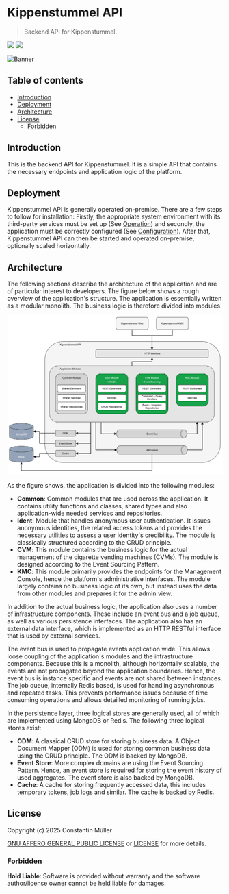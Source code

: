 # Kippenstummel API

> Backend API for Kippenstummel.

![](https://img.shields.io/badge/Node.js-20-green?logo=node.js)
![](https://img.shields.io/badge/NestJS-11-E0234E?logo=nestjs)

![Banner](./docs/images/banner.svg)

## Table of contents

- [Introduction](#introduction)
- [Deployment](#deployment)
- [Architecture](#architecture)
- [License](#license)
  - [Forbidden](#forbidden)

## Introduction

This is the backend API for Kippenstummel. It is a simple API that contains
the necessary endpoints and application logic of the platform.

## Deployment

Kippenstummel API is generally operated on-premise. There are a few steps to
follow for installation: Firstly, the appropriate system environment with its
third-party services must be set up (See [Operation](docs/operation.md)) and secondly,
the application must be correctly configured (See [Configuration](docs/configuration.md)).
After that, Kippenstummel API can then be started and operated on-premise, optionally
scaled horizontally.

## Architecture

The following sections describe the architecture of the application and are of particular
interest to developers. The figure below shows a rough overview of the application's
structure. The application is essentially written as a modular monolith. The business
logic is therefore divided into modules.

![Architecture Overview](./docs/images/architecture-overview.svg)

As the figure shows, the application is divided into the following modules:

- **Common**: Common modules that are used across the application. It contains
  utility functions and classes, shared types and also application-wide needed
  services and repositories.
- **Ident**: Module that handles anonymous user authentication. It issues
  anonymous identities, the related access tokens and provides the necessary
  utilities to assess a user identity's credibility. The module is classically
  structured according to the CRUD principle.
- **CVM**: This module contains the business logic for the actual management
  of the cigarette vending machines (CVMs). The module is designed according to
  the Event Sourcing Pattern.
- **KMC**: This module primarily provides the endpoints for the Management Console,
  hence the platform's administrative interfaces. The module largely contains no
  business logic of its own, but instead uses the data from other modules and prepares
  it for the admin view.

In addition to the actual business logic, the application also uses a number of
infrastructure components. These include an event bus and a job queue, as well as
various persistence interfaces. The application also has an external data interface,
which is implemented as an HTTP RESTful interface that is used by external services.

The event bus is used to propagate events application wide. This allows loose coupling
of the application's modules and the infrastructure components. Because this is a
monolith, although horizontally scalable, the events are not propagated beyond the application
boundaries. Hence, the event bus is instance specific and events are not shared between
instances. The job queue, internally Redis based, is used for handling asynchronous and
repeated tasks. This prevents performance issues because of time consuming operations and
allows detailled monitoring of running jobs.

In the persistence layer, three logical stores are generally used, all of which are
implemented using MongoDB or Redis. The following three logical stores exist:

- **ODM**: A classical CRUD store for storing business data. A Object Document
  Mapper (ODM) is used for storing common business data using the CRUD principle.
  The ODM is backed by MongoDB.
- **Event Store**: More complex domains are using the Event Sourcing Pattern. Hence,
  an event store is required for storing the event history of used aggregates.
  The event store is also backed by MongoDB.
- **Cache**: A cache for storing frequently accessed data, this includes temporary
  tokens, job logs and similar. The cache is backed by Redis.

## License

Copyright (c) 2025 Constantin Müller

[GNU AFFERO GENERAL PUBLIC LICENSE](https://www.gnu.org/licenses/) or [LICENSE](LICENSE) for
more details.

### Forbidden

**Hold Liable**: Software is provided without warranty and the software
author/license owner cannot be held liable for damages.
